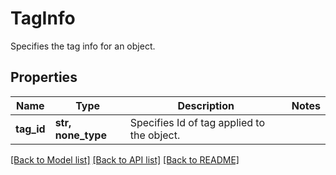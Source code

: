 # TagInfo

Specifies the tag info for an object.

## Properties
Name | Type | Description | Notes
------------ | ------------- | ------------- | -------------
**tag_id** | **str, none_type** | Specifies Id of tag applied to the object. | 

[[Back to Model list]](../README.md#documentation-for-models) [[Back to API list]](../README.md#documentation-for-api-endpoints) [[Back to README]](../README.md)


